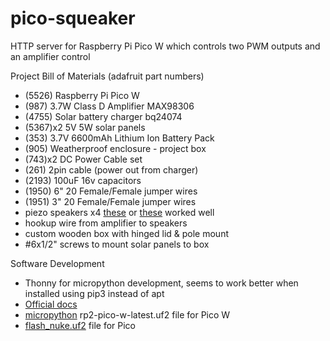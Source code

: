 # pico-squeaker
HTTP server for Raspberry Pi Pico W which controls two PWM outputs and an amplifier control

Project Bill of Materials (adafruit part numbers)

- (5526) Raspberry Pi Pico W
- (987) 3.7W Class D Amplifier MAX98306
- (4755) Solar battery charger bq24074
- (5367)x2 5V 5W solar panels
- (353) 3.7V 6600mAh Lithium Ion Battery Pack
- (905) Weatherproof enclosure - project box
- (743)x2 DC Power Cable set
- (261) 2pin cable (power out from charger)
- (2193) 100uF 16v capacitors
- (1950) 6" 20 Female/Female jumper wires
- (1951) 3" 20 Female/Female jumper wires
- piezo speakers x4 [these](https://amazon.com/gp/product/B08SLZBKCH) or [these](https://amazon.com/gp/product/B09L7LHZML) worked well
- hookup wire from amplifier to speakers
- custom wooden box with hinged lid & pole mount
- #6x1/2" screws to mount solar panels to box

Software Development

- Thonny for micropython development, seems to work better when installed using pip3 instead of apt
- [Official docs](https://www.raspberrypi.com/documentation/microcontrollers/raspberry-pi-pico.html#raspberry-pi-pico-w)
- [micropython](https://www.cnx-software.com/2022/07/03/getting-started-with-wifi-on-raspberry-pi-pico-w-board/#wifi-with-micropython) rp2-pico-w-latest.uf2 file for Pico W
- [flash_nuke.uf2](https://www.raspberrypi.com/documentation/microcontrollers/raspberry-pi-pico.html#resetting-flash-memory) file for Pico


